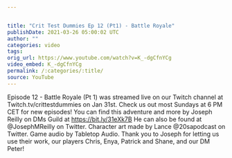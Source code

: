 ```yaml
---


title: "Crit Test Dummies Ep 12 (Pt1) - Battle Royale"
publishDate: 2021-03-26 05:00:02 UTC
author: ""
categories: video
tags: 
orig_url: https://www.youtube.com/watch?v=K_-dgCfnYCg
video_embed: K_-dgCfnYCg
permalink: /:categories/:title/
source: YouTube
---
```

Episode 12 - Battle Royale (Pt 1) was streamed live on our Twitch channel at Twitch.tv/crittestdummies on Jan 31st. Check us out most Sundays at 6 PM CET for new episodes! You can find this adventure and more by Joseph Reilly on DMs Guild at https://bit.ly/31eXk7B He can also be found at @JosephMReilly on Twitter. Character art made by Lance @20sapodcast on Twitter. Game audio by Tabletop Audio. Thank you to Joseph for letting us use their work, our players Chris, Enya, Patrick and Shane, and our DM Peter!